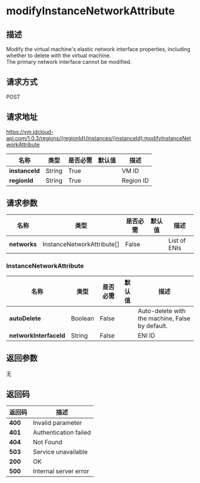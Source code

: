 # modifyInstanceNetworkAttribute


## 描述
Modify the virtual machine's elastic network interface properties, including whether to delete with the virtual machine. <br>
The primary network interface cannot be modified.


## 请求方式
POST

## 请求地址
https://vm.jdcloud-api.com/1.0.3/regions/{regionId}/instances/{instanceId}:modifyInstanceNetworkAttribute

|名称|类型|是否必需|默认值|描述|
|---|---|---|---|---|
|**instanceId**|String|True| |VM ID|
|**regionId**|String|True| |Region ID|

## 请求参数
|名称|类型|是否必需|默认值|描述|
|---|---|---|---|---|
|**networks**|InstanceNetworkAttribute[]|False| |List of ENIs|

### InstanceNetworkAttribute
|名称|类型|是否必需|默认值|描述|
|---|---|---|---|---|
|**autoDelete**|Boolean|False| |Auto-delete with the machine, False by default.|
|**networkInterfaceId**|String|False| |ENI ID|

## 返回参数
无


## 返回码
|返回码|描述|
|---|---|
|**400**|Invalid parameter|
|**401**|Authentication failed|
|**404**|Not Found  |
|**503**|Service unavailable|
|**200**|OK|
|**500**|Internal server error|
